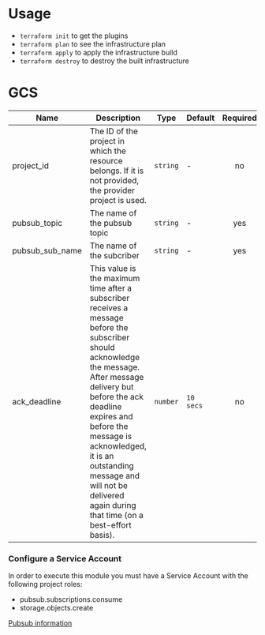 # Usage

- `terraform init` to get the plugins
- `terraform plan` to see the infrastructure plan
- `terraform apply` to apply the infrastructure build
- `terraform destroy` to destroy the built infrastructure


# GCS

| Name | Description | Type | Default | Required |
|------|-------------|------|---------|:--------:|
| project\_id | The ID of the project in which the resource belongs. If it is not provided, the provider project is used. | `string` | - | no |
| pubsub_topic | The name of the pubsub topic | `string` | - | yes |
| pubsub_sub_name | The name of the subcriber | `string` | - | yes |
| ack_deadline | This value is the maximum time after a subscriber receives a message before the subscriber should acknowledge the message. After message delivery but before the ack deadline expires and before the message is acknowledged, it is an outstanding message and will not be delivered again during that time (on a best-effort basis). | `number` | `10 secs` | no |


### Configure a Service Account
In order to execute this module you must have a Service Account with the following project roles:

- pubsub.subscriptions.consume
- storage.objects.create

[Pubsub information](https://registry.terraform.io/providers/hashicorp/google/latest/docs/resources/pubsub_subscription)
